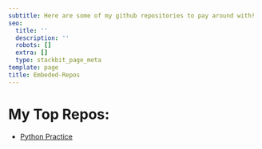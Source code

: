 ```yaml
---
subtitle: Here are some of my github repositories to pay around with!
seo:
  title: ''
  description: ''
  robots: []
  extra: []
  type: stackbit_page_meta
template: page
title: Embeded-Repos
---
```

# My Top Repos:



*   [Python Practice](https://github.com/bgoonz/PYTHON_PRAC)

